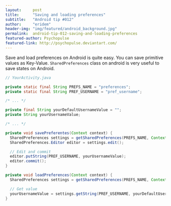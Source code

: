 ```yaml
---
layout:     post
title:      "Saving and loading preferences"
subtitle:   "Android tip #012"
author:     "eridem"
header-img: "img/featured/android_background.jpg"
permalink:  android-tip-012-saving-and-loading-preferences
featured-author: Psychopulse
featured-link: http://psychopulse.deviantart.com/
---
```


Save and load preferences on Android is quite easy. You can save primitive values as Key-Value. `SharedPreferences` class on android is very useful to save states on Android.

```java
// YourActivity.java

private static final String PREFS_NAME = "preferences";
private static final String PREF_USERNAME = "pref_username";

/* ... */

private final String yourDefaultUsernameValue = "";
private String yourUsernameValue;

/* ... */

private void savePreferentes(Context context) {
  SharedPreferences settings = getSharedPreferences(PREFS_NAME, Context.MODE_APPEND);
  SharedPreferences.Editor editor = settings.edit();

  // Edit and commit
  editor.putString(PREF_USERNAME, yourUsernameValue);
  editor.commit();
}

private void loadPreferences(Context context) {
  SharedPreferences settings = getSharedPreferences(PREFS_NAME, Context.MODE_APPEND);

  // Get value
  yourUsernameValue = settings.getString(PREF_USERNAME, yourDefaultUsernameValue);
}
```